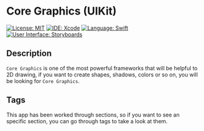 # Core Graphics (UIKit)
[![License: MIT](https://img.shields.io/badge/License-MIT-yellow.svg)](https://opensource.org/licenses/MIT)
[![IDE: Xcode](https://img.shields.io/badge/IDE-Xcode%2011-blue.svg)](https://developer.apple.com/xcode/)
[![Language: Swift](https://img.shields.io/badge/Language-Swift-red.svg)](https://swift.org/blog/)
[![User Interface: Storyboards](https://img.shields.io/badge/User%20Interface-Storyboards-green)](https://developer.apple.com/xcode/interface-builder/)

## Description
`Core Graphics` is one of the most powerful frameworks that will be helpful to 2D drawing, if you want to create shapes, shadows, colors or so on, you will be looking for `Core Graphics`.

## Tags
This app has been worked through sections, so if you want to see an specific section, you can go through tags to take a look at them.